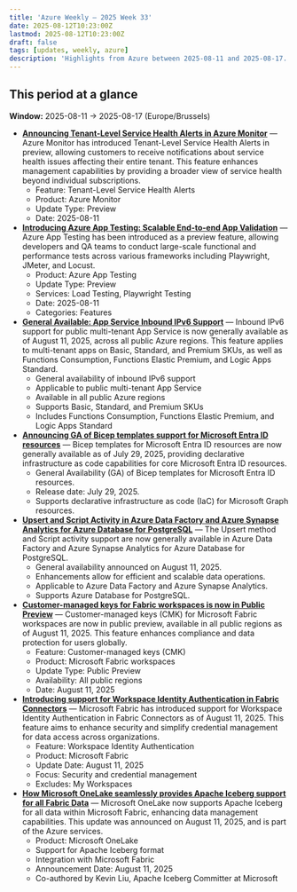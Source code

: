 ```yaml
---
title: 'Azure Weekly – 2025 Week 33'
date: 2025-08-12T10:23:00Z
lastmod: 2025-08-12T10:23:00Z
draft: false
tags: [updates, weekly, azure]
description: 'Highlights from Azure between 2025-08-11 and 2025-08-17.'
---
```

## This period at a glance

**Window:** 2025-08-11 → 2025-08-17 (Europe/Brussels)

- **[Announcing Tenant-Level Service Health Alerts in Azure Monitor](<https://azure.microsoft.com/updates?id=499776>)** — Azure Monitor has introduced Tenant-Level Service Health Alerts in preview, allowing customers to receive notifications about service health issues affecting their entire tenant. This feature enhances management capabilities by providing a broader view of service health beyond individual subscriptions.
  - Feature: Tenant-Level Service Health Alerts
  - Product: Azure Monitor
  - Update Type: Preview
  - Date: 2025-08-11
- **[Introducing Azure App Testing: Scalable End-to-end App Validation](<https://azure.microsoft.com/updates?id=500203>)** — Azure App Testing has been introduced as a preview feature, allowing developers and QA teams to conduct large-scale functional and performance tests across various frameworks including Playwright, JMeter, and Locust.
  - Product: Azure App Testing
  - Update Type: Preview
  - Services: Load Testing, Playwright Testing
  - Date: 2025-08-11
  - Categories: Features
- **[General Available: App Service Inbound IPv6 Support](<https://azure.microsoft.com/updates?id=499998>)** — Inbound IPv6 support for public multi-tenant App Service is now generally available as of August 11, 2025, across all public Azure regions. This feature applies to multi-tenant apps on Basic, Standard, and Premium SKUs, as well as Functions Consumption, Functions Elastic Premium, and Logic Apps Standard.
  - General availability of inbound IPv6 support
  - Applicable to public multi-tenant App Service
  - Available in all public Azure regions
  - Supports Basic, Standard, and Premium SKUs
  - Includes Functions Consumption, Functions Elastic Premium, and Logic Apps Standard
- **[Announcing GA of Bicep templates support for Microsoft Entra ID resources](https://devblogs.microsoft.com/identity/bicep-templates-for-microsoft-entra-id-resources-is-ga/)** — Bicep templates for Microsoft Entra ID resources are now generally available as of July 29, 2025, providing declarative infrastructure as code capabilities for core Microsoft Entra ID resources.
  - General Availability (GA) of Bicep templates for Microsoft Entra ID resources.
  - Release date: July 29, 2025.
  - Supports declarative infrastructure as code (IaC) for Microsoft Graph resources.
- **[Upsert and Script Activity in Azure Data Factory and Azure Synapse Analytics for Azure Database for PostgreSQL](<https://azure.microsoft.com/updates?id=499748>)** — The Upsert method and Script activity support are now generally available in Azure Data Factory and Azure Synapse Analytics for Azure Database for PostgreSQL.
  - General availability announced on August 11, 2025.
  - Enhancements allow for efficient and scalable data operations.
  - Applicable to Azure Data Factory and Azure Synapse Analytics.
  - Supports Azure Database for PostgreSQL.
- **[Customer-managed keys for Fabric workspaces is now in Public Preview](https://blog.fabric.microsoft.com/en-US/blog/customer-managed-keys-for-fabric-workspaces-available-in-all-public-regions-now-preview/)** — Customer-managed keys (CMK) for Microsoft Fabric workspaces are now in public preview, available in all public regions as of August 11, 2025. This feature enhances compliance and data protection for users globally.
  - Feature: Customer-managed keys (CMK)
  - Product: Microsoft Fabric workspaces
  - Update Type: Public Preview
  - Availability: All public regions
  - Date: August 11, 2025
- **[Introducing support for Workspace Identity Authentication in Fabric Connectors](https://blog.fabric.microsoft.com/en-US/blog/announcing-support-for-workspace-identity-authentication-in-new-fabric-connectors-and-for-dataflow-gen2/)** — Microsoft Fabric has introduced support for Workspace Identity Authentication in Fabric Connectors as of August 11, 2025. This feature aims to enhance security and simplify credential management for data access across organizations.
  - Feature: Workspace Identity Authentication
  - Product: Microsoft Fabric
  - Update Date: August 11, 2025
  - Focus: Security and credential management
  - Excludes: My Workspaces
- **[How Microsoft OneLake seamlessly provides Apache Iceberg support for all Fabric Data](https://blog.fabric.microsoft.com/en-US/blog/how-to-access-your-microsoft-fabric-tables-in-apache-iceberg-format/)** — Microsoft OneLake now supports Apache Iceberg for all data within Microsoft Fabric, enhancing data management capabilities. This update was announced on August 11, 2025, and is part of the Azure services.
  - Product: Microsoft OneLake
  - Support for Apache Iceberg format
  - Integration with Microsoft Fabric
  - Announcement Date: August 11, 2025
  - Co-authored by Kevin Liu, Apache Iceberg Committer at Microsoft

